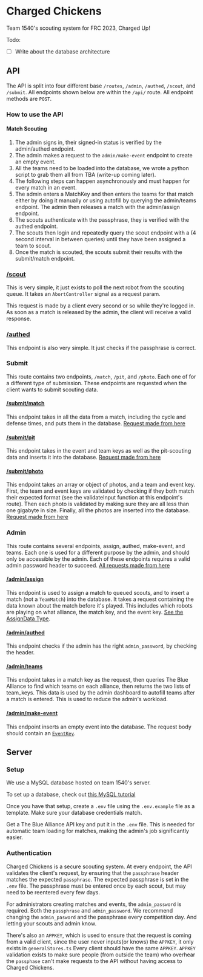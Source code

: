 # Charged Chickens

Team 1540's scouting system for FRC 2023, Charged Up!

Todo:
- [ ] Write about the database architecture

## API

The API is split into four different base `/routes`, `/admin`, `/authed`, `/scout`, and `/submit`. All endpoints shown below are within the `/api/` route. All endpoint methods are `POST`.

### How to use the API

#### Match Scouting
1. The admin signs in, their signed-in status is verified by the admin/authed endpoint. 
2. The admin makes a request to the `admin/make-event` endpoint to create an empty event.
3. All the teams need to be loaded into the database, we wrote a python script to grab them all from TBA (write-up coming later).
4. The following steps can happen asynchronously and must happen for every match in an event.
5. The admin enters a MatchKey and then enters the teams for that match either by doing it manually or using autofill by querying the admin/teams endpoint. The admin then releases a match with the admin/assign endpoint.
6. The scouts authenticate with the passphrase, they is verified with the authed endpoint.
7. The scouts then login and repeatedly query the scout endpoint with a (4 second interval in between queries) until they have been assigned a team to scout.
8. Once the match is scouted, the scouts submit their results with the submit/match endpoint.

### [/scout](/src/routes/api/scout/+server.ts)
This is very simple, it just exists to poll the next robot from the scouting queue. It takes an `AbortController` signal as a request param.

This request is made by a client every second or so while they're logged in. As soon as a match is released by the admin, the client will receive a valid response.

### [/authed](/src/routes/api/authed/+server.ts)
This endpoint is also very simple. It just checks if the passphrase is correct.

### Submit
This route contains two endpoints, `/match`, `/pit`, and `/photo`. Each one of for a different type of submission. These endpoints are requested when the client wants to submit scouting data.

#### [/submit/match](/src/routes/api/submit/match/+server.ts) 
This endpoint takes in all the data from a match, including the cycle and defense times, and puts them in the database. [Request made from here](/src/lib/components/match-scout-components/Submit.svelte)

#### [/submit/pit](/src/routes/api/submit/pit/+server.ts)
This endpoint takes in the event and team keys as well as the pit-scouting data and inserts it into the database. [Request made from here](/src/lib/components/pit-scout-components/Submit.svelte)

#### [/submit/photo](/src/routes/api/submit/photo/+server.ts)
This endpoint takes an array or object of photos, and a team and event key. First, the team and event keys are validated by checking if they both match their expected format (see the validateInput function at this endpoint's route). Then each photo is validated by making sure they are all less than one gigabyte in size. Finally, all the photos are inserted into the database. [Request made from here](/src/routes/photo/+page.svelte)

### Admin
This route contains several endpoints, assign, authed, make-event, and teams. Each one is used for a different purpose by the admin, and should only be accessible by the admin. Each of these endpoints requires a valid admin password header to succeed. [All requests made from here](/src/routes/admin-dashboard/+page.svelte)

#### [/admin/assign](/src/routes/api/admin/assign)
This endpoint is used to assign a match to queued scouts, and to insert a match (not a `TeamMatch`) into the database. It takes a request containing the data known about the match before it's played. This includes which robots are playing on what alliance, the match key, and the event key. [See the AssignData Type](/src/lib/types.ts).

#### [/admin/authed](/src/routes/api/admin/authed/+server.ts)
This endpoint checks if the admin has the right `admin_password`, by checking the header.

#### [/admin/teams](/src/routes/api/admin/teams/+server.ts)
This endpoint takes in a match key as the request, then queries The Blue Alliance to find which teams on each alliance, then returns the two lists of team_keys. This data is used by the admin dashboard to autofill teams after a match is entered. This is used to reduce the admin's workload.

#### [/admin/make-event](/src/routes/api/admin/make-event)
This endpoint inserts an empty event into the database. The request body should contain an [`EventKey`](/src/lib/types.ts).

## Server

### Setup
We use a MySQL database hosted on team 1540's server.

To set up a database, check out [this MySQL tutorial](https://dev.mysql.com/doc/mysql-getting-started/en/)

Once you have that setup, create a `.env` file using the `.env.example` file as a template. Make sure your database credentials match.

Get a The Blue Alliance API key and put it in the `.env` file. This is needed for automatic team loading for matches, making the admin's job significantly easier.

### Authentication
Charged Chickens is a secure scouting system. At every endpoint, the API validates the client's request, by ensuring that the `passphrase` header matches the expected `passphrase`. The expected passphrase is set in the `.env` file. The passphrase must be entered once by each scout, but may need to be reentered every few days.

For administrators creating matches and events, the `admin_password` is required. Both the `passphrase` and `admin_password`. We recommend changing the `admin_pasword` and the passphrase every competition day. And letting your scouts and admin know.

There's also an `APPKEY`, which is used to ensure that the request is coming from a valid client, since the user never inputs(or knows) the `APPKEY`, it only exists in `generalStores.ts` Every client should have the same `APPKEY`. `APPKEY` validation exists to make sure people (from outside the team) who overhear the `passphase` can't make requests to the API without having access to Charged Chickens.
